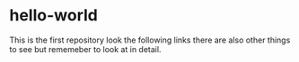 # hello-world
This is the first repository
look the following links
there are also other things to see
but rememeber to look at in detail.
